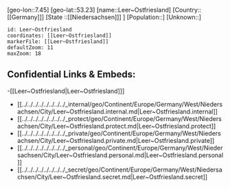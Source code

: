 ﻿---
location: [53.23,7.45]
mapzoom: [7,12] 
mapmarker: city 
type: City
tags:
- geo/City


SpocWebEntityId: 31908
isDeleted: false
confidential: public

---
[geo-lon::7.45]
[geo-lat::53.23]
[name::Leer~Ostfriesland]
[Country::[[Germany]]]
[State ::[[Niedersachsen]]] ]
[Population::]
[Unknown::]


```leaflet
id: Leer~Ostfriesland
coordinates: [[Leer~Ostfriesland]]
markerFile: [[Leer~Ostfriesland]]
defaultZoom: 11 
maxZoom: 18
```


## Confidential Links & Embeds: 
-[[Leer~Ostfriesland|Leer~Ostfriesland]]] 
- [[../../../../../../../../_internal/geo/Continent/Europe/Germany/West/Niedersachsen/City/Leer~Ostfriesland.internal.md|Leer~Ostfriesland.internal]] 
- [[../../../../../../../../_protect/geo/Continent/Europe/Germany/West/Niedersachsen/City/Leer~Ostfriesland.protect.md|Leer~Ostfriesland.protect]] 
- [[../../../../../../../../_private/geo/Continent/Europe/Germany/West/Niedersachsen/City/Leer~Ostfriesland.private.md|Leer~Ostfriesland.private]] 
- [[../../../../../../../../_personal/geo/Continent/Europe/Germany/West/Niedersachsen/City/Leer~Ostfriesland.personal.md|Leer~Ostfriesland.personal]] 
- [[../../../../../../../../_secret/geo/Continent/Europe/Germany/West/Niedersachsen/City/Leer~Ostfriesland.secret.md|Leer~Ostfriesland.secret]] 
